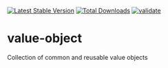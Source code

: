 [![Latest Stable Version](https://poser.pugx.org/jeckel-lab/value-object/v/stable)](https://packagist.org/packages/jeckel-lab/value-object)
[![Total Downloads](https://poser.pugx.org/jeckel-lab/value-object/downloads)](https://packagist.org/packages/jeckel-lab/value-object)
[![validate](https://github.com/Jeckel-Lab/value-object/actions/workflows/validate.yml/badge.svg)](https://github.com/Jeckel-Lab/value-object/actions/workflows/validate.yml)

# value-object
Collection of common and reusable value objects
